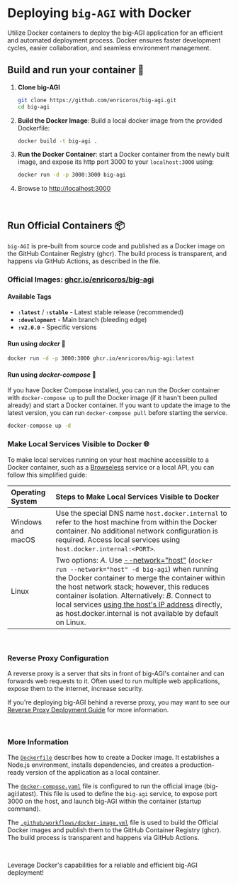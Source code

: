 # Deploying `big-AGI` with Docker

Utilize Docker containers to deploy the big-AGI application for an efficient and automated deployment process.
Docker ensures faster development cycles, easier collaboration, and seamless environment management.

## Build and run your container 🔧

1. **Clone big-AGI**
   ```bash
   git clone https://github.com/enricoros/big-agi.git
   cd big-agi
   ```
2. **Build the Docker Image**: Build a local docker image from the provided Dockerfile:
   ```bash
   docker build -t big-agi .
   ```
3. **Run the Docker Container**: start a Docker container from the newly built image,
   and expose its http port 3000 to your `localhost:3000` using:
   ```bash
   docker run -d -p 3000:3000 big-agi
   ```
4. Browse to [http://localhost:3000](http://localhost:3000)

<br/>

## Run Official Containers 📦

`big-AGI` is pre-built from source code and published as a Docker image on the GitHub Container Registry (ghcr).
The build process is transparent, and happens via GitHub Actions, as described in the
file.

### Official Images: [ghcr.io/enricoros/big-agi](https://github.com/enricoros/big-agi/pkgs/container/big-agi)

#### Available Tags

- **`:latest`** / **`:stable`** - Latest stable release (recommended)
- **`:development`** - Main branch (bleeding edge)
- **`:v2.0.0`** - Specific versions

#### Run using *docker* 🚀

```bash
docker run -d -p 3000:3000 ghcr.io/enricoros/big-agi:latest
```

#### Run using *docker-compose* 🚀

If you have Docker Compose installed, you can run the Docker container with `docker-compose up`
to pull the Docker image (if it hasn't been pulled already) and start a Docker container. If you want to
update the image to the latest version, you can run `docker-compose pull` before starting the service.

```bash
docker-compose up -d
```

### Make Local Services Visible to Docker 🌐

To make local services running on your host machine accessible to a Docker container, such as a
[Browseless](./config-feature-browse.md) service or a local API, you can follow this simplified guide:

| Operating System  | Steps to Make Local Services Visible to Docker                                                                                                                                                                                                                                                                                                                                               |
|:------------------|:---------------------------------------------------------------------------------------------------------------------------------------------------------------------------------------------------------------------------------------------------------------------------------------------------------------------------------------------------------------------------------------------|
| Windows and macOS | Use the special DNS name `host.docker.internal` to refer to the host machine from within the Docker container. No additional network configuration is required. Access local services using `host.docker.internal:<PORT>`.                                                                                                                                                                   |
| Linux             | Two options: *A*. Use <ins>--network="host"</ins> (`docker run --network="host" -d big-agi`) when running the Docker container to merge the container within the host network stack; however, this reduces container isolation. Alternatively: *B*. Connect to local services <ins>using the host's IP address</ins> directly, as host.docker.internal is not available by default on Linux. |

<br/>

### Reverse Proxy Configuration

A reverse proxy is a server that sits in front of big-AGI's container and can forwards web
requests to it. Often used to run multiple web applications, expose them to the internet,
increase security.

If you're deploying big-AGI behind a reverse proxy, you may want to see
our [Reverse Proxy Deployment Guide](deploy-reverse-proxy.md) for more information.

<br/>

### More Information

The [`Dockerfile`](../Dockerfile) describes how to create a Docker image. It establishes a Node.js environment,
installs dependencies, and creates a production-ready version of the application as a local container.

The [`docker-compose.yaml`](../docker-compose.yaml) file is configured to run the
official image (big-agi:latest). This file is used to define the `big-agi` service, to expose
port 3000 on the host, and launch big-AGI within the container (startup command).

The [`.github/workflows/docker-image.yml`](../.github/workflows/docker-image.yml) file is used
to build the Official Docker images and publish them to the GitHub Container Registry (ghcr).
The build process is transparent and happens via GitHub Actions.

<br/>

Leverage Docker's capabilities for a reliable and efficient big-AGI deployment!